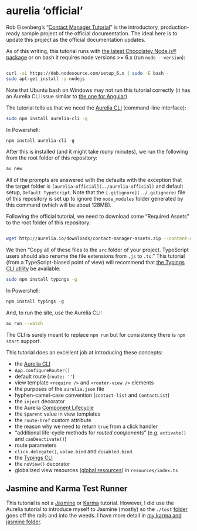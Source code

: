 # aurelia ‘official’

Rob Eisenberg’s “[Contact Manager Tutorial](http://aurelia.io/hub.html#/doc/article/aurelia/framework/latest/contact-manager-tutorial/1)” is the introductory, production-ready sample project of the official documentation. The ideal here is to update this project as the official documentation updates.

As of this writing, this tutorial runs with [the latest Chocolatey Node.js® package](https://chocolatey.org/packages/nodejs) or on bash it requires node versions >= 6.x (run `node --version`):

```bash

curl -sL https://deb.nodesource.com/setup_6.x | sudo -E bash -
sudo apt-get install -y nodejs

```

Note that Ubuntu bash on Windows may not run this tutorial correctly (it has an Aurelia CLI issue similar to [the one for Angular](https://github.com/Microsoft/BashOnWindows/issues/1522)).

The tutorial tells us that we need the [Aurelia CLI](https://github.com/aurelia/cli) (command-line interface):

```bash
sudo npm install aurelia-cli -g
```

In Powershell:

```powershell
npm install aurelia-cli -g
```

After this is installed (and it might take _many_ minutes), we run the following from the root folder of this repository:

```bash
au new
```

All of the prompts are answered with the defaults with the exception that the target folder is `[aurelia-official](../aurelia-official)` and default setup, `Default TypeScript`. Note that the `[.gitignore](../.gitignore)` file of this repository is set up to ignore the `node_modules` folder generated by this command (which will be about 128MB).

Following the official tutorial, we need to download some “Required Assets” to the root folder of this repository:

```bash

wget http://aurelia.io/downloads/contact-manager-assets.zip --content-disposition --no-check-certificate -O ./aurelia-official/src/tmp.zip

```

We then “Copy all of these files to the `src` folder of your project. TypeScript users should also rename the file extensions from `.js` to `.ts`.” This tutorial (from a TypeScript-biased point of view) will recommend that [the Typings CLI utility](https://github.com/typings/typings) be available:

```bash
sudo npm install typings -g
```

In Powershell:

```powershell
npm install typings -g
```

And, to run the site, use the Aurelia CLI:

```bash
au run --watch
```

The CLI is surely meant to replace `npm run` but for consistency there is `npm start` support.

This tutorial does an excellent job at introducing these concepts:

* the [Aurelia CLI](https://github.com/aurelia/cli)
* `App.configureRouter()`
* default route (`route: ''`)
* view template `<require />` and `<router-view />` elements
* the purposes of the `aurelia.json` file
* hyphen-camel-case convention (`contact-list` and `ContactList`)
* the `inject` decorator
* the Aurelia [Component Lifecycle](http://aurelia.io/hub.html#/doc/article/aurelia/framework/latest/creating-components/3)
* the `$parent` value in view templates
* the `route-href` custom attribute
* the reason why we need to return `true` from a click handler
* “additional life-cycle methods for _routed components_” (e.g. `activate()` and `canDeactivate()`)
* route parameters
* `click.delegate()`, `value.bind` and `disabled.bind`.
* the [Typings CLI](https://github.com/typings/typings)
* the `noView()` decorator
* globalized view resources ([global resources](http://aurelia.io/hub.html#/doc/article/aurelia/templating/latest/templating-html-behaviors-introduction/5)) in `resources/index.ts`

## Jasmine and Karma Test Runner

This tutorial is not a [Jasmine](https://jasmine.github.io/) or [Karma](http://karma-runner.github.io) tutorial. However, I did use the Aurelia tutorial to introduce myself to Jasmine (mostly) so the `./test` [folder](./test) goes off the rails and into the weeds. I have more detail in [my karma and jasmine folder](../karma-and-jasmine-minimal).